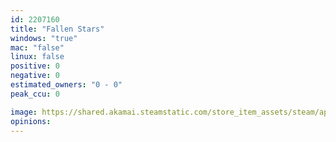 ```yaml
---
id: 2207160
title: "Fallen Stars"
windows: "true"
mac: "false"
linux: false
positive: 0
negative: 0
estimated_owners: "0 - 0"
peak_ccu: 0

image: https://shared.akamai.steamstatic.com/store_item_assets/steam/apps/2207160/header.jpg?t=1669367307
opinions:
---
```

